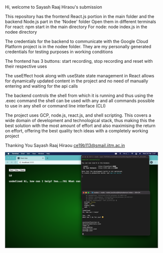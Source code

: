 Hi, welcome to Sayash Raaj Hiraou's submission

This repository has the frontend React.js portion in the main folder and the backend Node.js part in the 'Nodee' folder
Open them in different terminals
For react: npm start in the main directory
For node: node index.js in the nodee directory

The credentials for the backend to communicate with the Google Cloud Platform project is in the nodee folder. They are my personally generated credentials for testing purposes in working conditions

The frontend has 3 buttons: start recording, stop recording and reset with their respective uses

The useEffect hook along with useState state management in React allows for dynamically updated content in the project and no need of manually entering and waiting for the api calls

The backend controls the shell from which it is running and thus using the .exec command the shell can be used with any and all commands possible to use in any shell or command line interface (CLI)

The project uses GCP, node.js, react.js, and shell scripting. This covers a wide domain of development and technological stack, thus making this the best solution with the most amount of effort and also maximising the return on effort, offering the best quality tech ideas with a completely working project

Thanking You
Sayash Raaj Hiraou
ce19b113@smail.iitm.ac.in

![Tech Stack](screenshot.png?raw=true "Tech Stack")